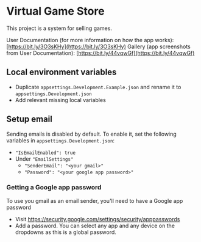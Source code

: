 # Virtual Game Store
This project is a system for selling games.

User Documentation (for more information on how the app works): [https://bit.ly/3O3sKHy](https://bit.ly/3O3sKHy)
Gallery (app screenshots from User Documentation): [https://bit.ly/44vqwGf](https://bit.ly/44vqwGf)

## Local environment variables
* Duplicate `appsettings.Development.Example.json` and rename it to `appsettings.Development.json`
* Add relevant missing local variables

## Setup email
Sending emails is disabled by default. To enable it, set the following variables in `appsettings.Development.json`:
* `"IsEmailEnabled": true`
* Under `"EmailSettings"`
	* `"SenderEmail": "<your gmail>"`
	* `"Password": "<your google app password>"`

### Getting a Google app password
To use you gmail as an email sender, you'll need to have a Google app password
* Visit https://security.google.com/settings/security/apppasswords
* Add a password. You can select any app and any device on the dropdowns as this is a global password.
